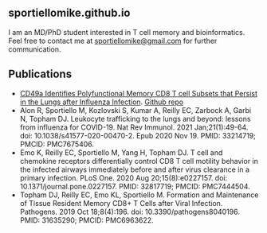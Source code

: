 ## sportiellomike.github.io 

I am an MD/PhD student interested in T cell memory and bioinformatics. Feel free to contact me at sportiellomike@gmail.com for further communication.

## Publications
* [CD49a Identifies Polyfunctional Memory CD8 T cell Subsets that Persist in the Lungs after Influenza Infection](https://doi.org/10.1101/2021.07.30.454373). [Github repo](https://github.com/sportiellomike/Frontiers-in-Immunology-2021)
* Alon R, Sportiello M, Kozlovski S, Kumar A, Reilly EC, Zarbock A, Garbi N, Topham DJ. Leukocyte trafficking to the lungs and beyond: lessons from influenza for COVID-19. Nat Rev Immunol. 2021 Jan;21(1):49-64. doi: 10.1038/s41577-020-00470-2. Epub 2020 Nov 19. PMID: 33214719; PMCID: PMC7675406.
* Emo K, Reilly EC, Sportiello M, Yang H, Topham DJ. T cell and chemokine receptors differentially control CD8 T cell motility behavior in the infected airways immediately before and after virus clearance in a primary infection. PLoS One. 2020 Aug 20;15(8):e0227157. doi: 10.1371/journal.pone.0227157. PMID: 32817719; PMCID: PMC7444504.
* Topham DJ, Reilly EC, Emo KL, Sportiello M. Formation and Maintenance of Tissue Resident Memory CD8+ T Cells after Viral Infection. Pathogens. 2019 Oct 18;8(4):196. doi: 10.3390/pathogens8040196. PMID: 31635290; PMCID: PMC6963622.
